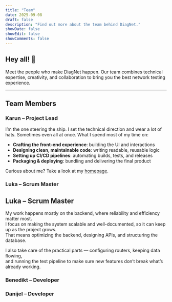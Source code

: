 ```yaml
---
title: "Team"
date: 2025-09-08
draft: false
description: "Find out more about the team behind DiagNet."
showDate: false
showEdit: false
showComments: false
---
```


## Hey all! 👋

Meet the people who make DiagNet happen. Our team combines technical expertise,
creativity, and collaboration to bring you the best network testing experience.

---

## Team Members

### Karun – Project Lead

I’m the one steering the ship. I set the technical direction and wear a lot of
hats. Sometimes even all at once. What I spend most of my time on:

- **Crafting the front‑end experience**: building the UI and interactions
- **Designing clean, maintainable code**: writing readable, reusable logic
- **Setting up CI/CD pipelines**: automating builds, tests, and releases
- **Packaging & deploying**: bundling and delivering the final product

Curious about me? Take a look at my [homepage](https://karun.sndh.dev).

### Luka – Scrum Master

## Luka – Scrum Master

My work happens mostly on the backend, where reliability and efficiency matter most.  
I focus on making the system scalable and well-documented, so it can keep up as the project grows.  
That means optimizing the backend, designing APIs, and structuring the database.  

I also take care of the practical parts — configuring routers, keeping data flowing,  
and running the test pipeline to make sure new features don’t break what’s already working.

### Benedikt – Developer

### Danijel – Developer
